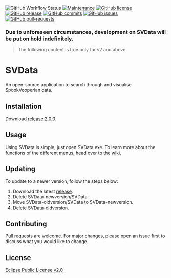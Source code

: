 ![GitHub Workflow Status](https://img.shields.io/github/workflow/status/actions/toolkit/toolkit-unit-tests)
[![Maintenance](https://img.shields.io/badge/Maintained%3F-yes-green.svg)](https://GitHub.com/asdiapotatisen/SVData/graphs/commit-activity)
[![GitHub license](https://img.shields.io/github/license/asdiapotatisen/SVData.svg)](https://github.com/asdiapotatisen/SVData/blob/master/LICENSE)
[![GitHub release](https://img.shields.io/github/release/asdiapotatisen/SVData.svg)](https://GitHub.com/asdiapotatisen/SVData/releases)
[![GitHub commits](https://img.shields.io/github/commits-since/asdiapotatisen/SVData/v1.0.0.svg)](https://GitHub.com/asdiapotatisen/SVData/commit/)
[![GitHub issues](https://img.shields.io/github/issues/asdiapotatisen/SVData.svg)](https://GitHub.com/asdiapotatisen/SVData/issues/)
[![GitHub pull-requests](https://img.shields.io/github/issues-pr/asdiapotatisen/SVData.svg)](https://GitHub.com/asdiapotatisen/SVData/pull/)

### Due to unforeseen circumstances, development on SVData will be put on hold indefinitely.  


> The following content is true only for v2 and above.
# SVData
An open-source application to search through and visualise SpookVooperian data.

## Installation

Download [release 2.0.0](https://github.com/asdiapotatisen/SVData/releases/tag/v2.0.0).

## Usage

Using SVData is simple; just open SVData.exe. To learn more about the functions of the different menus, head over to the [wiki](https://github.com/asdiapotatisen/SVData/wik).

## Updating

To update to a newer version, follow the steps below:
1. Download the latest [release](https://github.com/asdiapotatisen/SVData/releases).
2. Delete SVData-newversion/SVData.
3. Move SVData-oldversion/SVData to SVData-newversion.
4. Delete SVData-oldversion.

## Contributing
Pull requests are welcome. For major changes, please open an issue first to discuss what you would like to change.

## License
[Eclipse Public License v2.0](https://choosealicense.com/licenses/epl-2.0/)
